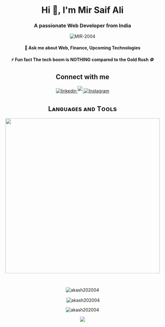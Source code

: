 <h1 align="center">Hi 👋, I'm Mir Saif Ali</h1>
<h3 align="center">A passionate Web Developer from India</h3>

<p align="center"> <img src="https://komarev.com/ghpvc/?username=MIR-2004&label=Profile%20views&color=0e75b6&style=flat" alt="MIR-2004" /> </p>
<h4 align="center">🦄 Ask me about Web, Finance, Upcoming Technologies</h4>

<h4 align="center">⚡ Fun fact The tech boom is NOTHING compared to the Gold Rush 🪙</h4>

<!-- Soicals -->
<h2 align="center">Connect with me</h2>
<div align="center">

<a href="https://www.linkedin.com/in/mir-saif-ali-9b9415256/" target="_blank">
<img src="https://img.shields.io/badge/linkedin-%231E77B5.svg?&style=for-the-badge&logo=linkedin&logoColor=white" alt="linkedin" style="margin-bottom: 5px;" />
</a>
  
<a href="mailto:mir.saif.ali2004@gmail.com" target="_blank">
<img src="https://img.shields.io/badge/Gmail-D14836?style=for-the-badge&logo=gmail&logoColor=white" mail style="margin-bottom: 5px;" />
</a>
<a href="https://www.instagram.com/saifa_li2345/" target="_blank">
<img src="https://img.shields.io/badge/Instagram-E4405F?style=for-the-badge&logo=instagram&logoColor=white" alt="Instagram" style="margin-bottom: 5px;" />
</a>


<!--Languages and Tools Section-->       
<h2 align="center">Lᴀɴɢᴜᴀɢᴇs ᴀɴᴅ Tᴏᴏʟs</h2> 
<p align="center">
<img width="500px"  src="https://skillicons.dev/icons?i=js,react,redux,tailwind,nodejs,express,mongo,html,css,git,vite,vscode,figma,postman,java,c,appwrite,discord,firebase,materialui,nextjs,npm,ts&perline=10"  />
</p>
<br />


<p><img align="center" src="https://github-readme-stats.vercel.app/api/top-langs?username=Mir-2004&show_icons=true&locale=en&layout=compact&theme=nightowl" alt="akash202004" /></p>

<p>&nbsp;<img align="center" src="https://github-readme-stats.vercel.app/api?username=Mir-2004&show_icons=true&locale=en&theme=nightowl" alt="akash202004" /></p>

<p><img align="center" src="https://github-readme-streak-stats.herokuapp.com/?user=Mir-2004&theme=nightowl" alt="akash202004" /></p>

<!--Footer--> 
<p align="center">
  <img src="https://capsule-render.vercel.app/api?type=waving&color=gradient&height=65&section=footer"/>
</p>
